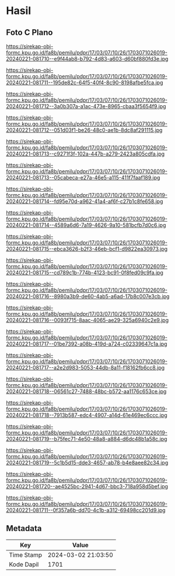 # Hasil

## Foto C Plano

https://sirekap-obj-formc.kpu.go.id/fa8b/pemilu/pdpr/17/03/07/10/26/1703071026019-20240221-081710--e9f44ab8-b792-4d83-a603-d60bf880fd3e.jpg

https://sirekap-obj-formc.kpu.go.id/fa8b/pemilu/pdpr/17/03/07/10/26/1703071026019-20240221-081711--195de82c-64f5-40f4-8c90-8198afbe5fca.jpg

https://sirekap-obj-formc.kpu.go.id/fa8b/pemilu/pdpr/17/03/07/10/26/1703071026019-20240221-081712--3a0b307a-a1ac-473e-8965-cbaa3f5654f9.jpg

https://sirekap-obj-formc.kpu.go.id/fa8b/pemilu/pdpr/17/03/07/10/26/1703071026019-20240221-081712--051d03f1-be26-48c0-ae1b-8dc8af291115.jpg

https://sirekap-obj-formc.kpu.go.id/fa8b/pemilu/pdpr/17/03/07/10/26/1703071026019-20240221-081713--c9271f3f-102a-447b-a279-2423a805cdfa.jpg

https://sirekap-obj-formc.kpu.go.id/fa8b/pemilu/pdpr/17/03/07/10/26/1703071026019-20240221-081713--05cabeca-e27a-46e5-a115-411f7faaf189.jpg

https://sirekap-obj-formc.kpu.go.id/fa8b/pemilu/pdpr/17/03/07/10/26/1703071026019-20240221-081714--fd95e70d-a962-41a4-af6f-c27b1c8fe658.jpg

https://sirekap-obj-formc.kpu.go.id/fa8b/pemilu/pdpr/17/03/07/10/26/1703071026019-20240221-081714--4589a6d6-7a19-4626-9a10-581bcfb7d0c6.jpg

https://sirekap-obj-formc.kpu.go.id/fa8b/pemilu/pdpr/17/03/07/10/26/1703071026019-20240221-081715--ebca3626-b2f3-46eb-bcf1-d9822ea30973.jpg

https://sirekap-obj-formc.kpu.go.id/fa8b/pemilu/pdpr/17/03/07/10/26/1703071026019-20240221-081715--cd789c1b-774b-4123-bc91-0f8fed09c9fa.jpg

https://sirekap-obj-formc.kpu.go.id/fa8b/pemilu/pdpr/17/03/07/10/26/1703071026019-20240221-081716--8980a3b9-de60-4ab5-a6ad-17b8c007e3cb.jpg

https://sirekap-obj-formc.kpu.go.id/fa8b/pemilu/pdpr/17/03/07/10/26/1703071026019-20240221-081716--0093f715-8aac-4065-ae29-325a6940c2e9.jpg

https://sirekap-obj-formc.kpu.go.id/fa8b/pemilu/pdpr/17/03/07/10/26/1703071026019-20240221-081717--01be7392-a08b-419d-a724-c02339647c1a.jpg

https://sirekap-obj-formc.kpu.go.id/fa8b/pemilu/pdpr/17/03/07/10/26/1703071026019-20240221-081717--a2e2d983-5053-44db-8a11-f18162fb6cc8.jpg

https://sirekap-obj-formc.kpu.go.id/fa8b/pemilu/pdpr/17/03/07/10/26/1703071026019-20240221-081718--06561c27-7488-48bc-b572-aa1176c653ce.jpg

https://sirekap-obj-formc.kpu.go.id/fa8b/pemilu/pdpr/17/03/07/10/26/1703071026019-20240221-081718--7913b587-edc4-4907-a14d-61e469ec6ccc.jpg

https://sirekap-obj-formc.kpu.go.id/fa8b/pemilu/pdpr/17/03/07/10/26/1703071026019-20240221-081719--b75fec71-4e50-48a8-a884-d6dc48b1a58c.jpg

https://sirekap-obj-formc.kpu.go.id/fa8b/pemilu/pdpr/17/03/07/10/26/1703071026019-20240221-081719--5c1b5d15-dde3-4657-ab78-b4e8aee82c34.jpg

https://sirekap-obj-formc.kpu.go.id/fa8b/pemilu/pdpr/17/03/07/10/26/1703071026019-20240221-081720--ae4525bc-2941-4d67-bbc3-718a958d5bef.jpg

https://sirekap-obj-formc.kpu.go.id/fa8b/pemilu/pdpr/17/03/07/10/26/1703071026019-20240221-081711--0f357a6b-dd70-4c1b-a312-69498cc201d9.jpg


## Metadata

| Key        | Value               |
| ---------- | ------------------- |
| Time Stamp | 2024-03-02 21:03:50 |
| Kode Dapil | 1701                |



